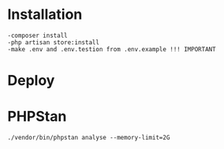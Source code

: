 # Installation

    -composer install
    -php artisan store:install
    -make .env and .env.testion from .env.example !!! IMPORTANT

# Deploy


# PHPStan

    ./vendor/bin/phpstan analyse --memory-limit=2G
